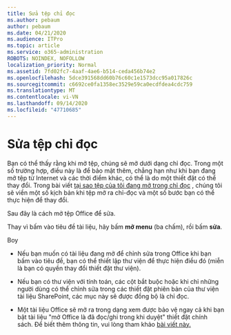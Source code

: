 ```yaml
---
title: Sửa tệp chỉ đọc
ms.author: pebaum
author: pebaum
ms.date: 04/21/2020
ms.audience: ITPro
ms.topic: article
ms.service: o365-administration
ROBOTS: NOINDEX, NOFOLLOW
localization_priority: Normal
ms.assetid: 7fd02fc7-4aaf-4ae6-b514-ceda456b74e2
ms.openlocfilehash: 5dce391568dd60b76c60c1e1573dcc95a017826c
ms.sourcegitcommit: c6692ce0fa1358ec3529e59ca0ecdfdea4cdc759
ms.translationtype: MT
ms.contentlocale: vi-VN
ms.lasthandoff: 09/14/2020
ms.locfileid: "47710685"
---
```

# <a name="edit-a-read-only-file"></a>Sửa tệp chỉ đọc

Bạn có thể thấy rằng khi mở tệp, chúng sẽ mở dưới dạng chỉ đọc. Trong một số trường hợp, điều này là để bảo mật thêm, chẳng hạn như khi bạn đang mở tệp từ Internet và các thời điểm khác, có thể là do một thiết đặt có thể thay đổi. Trong bài viết [tại sao tệp của tôi đang mở trong chỉ đọc](https://support.office.com/article/Why-did-my-file-open-read-only-3ab4b792-da50-4b38-8628-14c64e1f1d15) , chúng tôi sẽ viền một số kịch bản khi tệp mở ra chỉ-đọc và một số bước bạn có thể thực hiện để thay đổi.

Sau đây là cách mở tệp Office để sửa.

Thay vì bấm vào tiêu đề tài liệu, hãy bấm **mở menu** (ba chấm), rồi bấm **sửa**.

Boy

- Nếu bạn muốn có tài liệu đang mở để chỉnh sửa trong Office khi bạn bấm vào tiêu đề, bạn có thể thiết lập thư viện để thực hiện điều đó (miễn là bạn có quyền thay đổi thiết đặt thư viện).

- Nếu bạn có thư viện với tính toán, các cột bắt buộc hoặc khi chỉ những người dùng có thể chỉnh sửa trong các thiết đặt phiên bản của thư viện tài liệu SharePoint, các mục này sẽ được đồng bộ là chỉ đọc.

- Một tài liệu Office sẽ mở ra trong dạng xem được bảo vệ ngay cả khi bạn bật tài liệu "mở Office là đã đọc/ghi trong khi duyệt" thiết đặt chính sách. Để biết thêm thông tin, vui lòng tham khảo [bài viết này.](https://support.microsoft.com/help/983047/an-office-document-opens-in-protected-view-even-though-you-enable-the)

